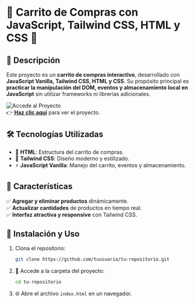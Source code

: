 # 🛒 Carrito de Compras con JavaScript, Tailwind CSS, HTML y CSS 🛒

## 📌 Descripción
Este proyecto es un **carrito de compras interactivo**, desarrollado con **JavaScript Vanilla, Tailwind CSS, HTML y CSS**. Su propósito principal es **practicar la manipulación del DOM, eventos y almacenamiento local en JavaScript** sin utilizar frameworks ni librerías adicionales.

![Accede al Proyecto](https://img.shields.io/badge/🔗%20Accede%20al%20Proyecto-008000?style=for-the-badge&logo=google-chrome&logoColor=white)  
👉 **[Haz clic aquí](https://alons0irazoqui.github.io/Practica-Carrito-de-Compras-JS/)** para ver el proyecto.


## 🛠️ Tecnologías Utilizadas
- 🚀 **HTML**: Estructura del carrito de compras.
- 🎨 **Tailwind CSS**: Diseño moderno y estilizado.
- ⚡ **JavaScript Vanilla**: Manejo del carrito, eventos y almacenamiento.

## 🌟 Características
✅ **Agregar y eliminar productos** dinámicamente.  
✅ **Actualizar cantidades** de productos en tiempo real.  
✅ **Interfaz atractiva y responsive** con Tailwind CSS.  

## 🚀 Instalación y Uso
1. Clona el repositorio:
   ```sh
   git clone https://github.com/tuusuario/tu-repositorio.git
   ```
2. 📂 Accede a la carpeta del proyecto:
   ```sh
   cd tu-repositorio
   ```
3. 🌐 Abre el archivo `index.html` en un navegador.
